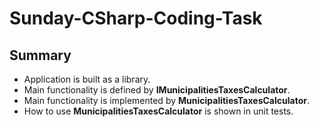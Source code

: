 # Sunday-CSharp-Coding-Task

## Summary

* Application is built as a library.
* Main functionality is defined by **IMunicipalitiesTaxesCalculator**.
* Main functionality is implemented by **MunicipalitiesTaxesCalculator**.
* How to use **MunicipalitiesTaxesCalculator** is shown in unit tests.